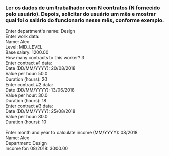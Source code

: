 <h3>
    Ler os dados de um trabalhador com N contratos (N fornecido pelo usuário). Depois, solicitar do usuário um mês e mostrar qual foi o salário do funcionario nesse mês, conforme exemplo.
</h3>

<p>
Enter department's name: Design<br>
Enter work data: <br>
Name: Alex<br>
Level: MID_LEVEL<br>
Base salary: 1200.00<br>
How many contracts to this worker? 3<br>
Enter contract #1 data:<br>
Date (DD/MM/YYYY): 20/08/2018<br>
Value per hour: 50.0<br>
Duration (hours): 20<br>
Enter contract #2 data:<br>
Date (DD/MM/YYYY): 13/06/2018<br>
Value per hour: 30.0<br>
Duration (hours): 18<br>
Enter contract #3 data:<br>
Date (DD/MM/YYYY): 25/08/2018<br>
Value per hour: 80.0<br>
Duration (hours): 10<br>
<br>
Enter month and year to calculate income (MM/YYYY): 08/2018<br>
Name: Alex<br>
Department: Design<br>
Income for: 08/2018: 3000.00<br>
</p>